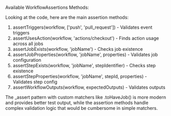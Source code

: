 Available WorkflowAssertions Methods:

  Looking at the code, here are the main assertion methods:

  1. assertTriggers(workflow, ['push', 'pull_request']) - Validates event triggers
  2. assertUsesAction(workflow, 'actions/checkout') - Finds action usage across all jobs
  3. assertJobExists(workflow, 'jobName') - Checks job existence
  4. assertJobProperties(workflow, 'jobName', properties) - Validates job configuration
  5. assertStepExists(workflow, 'jobName', stepIdentifier) - Checks step existence
  6. assertStepProperties(workflow, 'jobName', stepId, properties) - Validates step config
  7. assertWorkflowOutputs(workflow, expectedOutputs) - Validates outputs

  The _assert pattern with custom matchers like .toHaveJob() is more modern and provides
  better test output, while the assertion methods handle complex validation logic that would
  be cumbersome in simple matchers.
